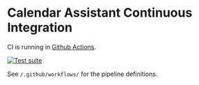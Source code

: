# Calendar Assistant Continuous Integration

CI is running in [Github Actions](https://github.com/flavorjones/calendar-assistant/actions/workflows/test-suite.yml).

[![Test suite](https://github.com/flavorjones/calendar-assistant/actions/workflows/test-suite.yml/badge.svg)](https://github.com/flavorjones/calendar-assistant/actions/workflows/test-suite.yml)

See `/.github/workflows/` for the pipeline definitions.
